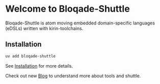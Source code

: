 
# Welcome to Bloqade-Shuttle 

Bloqade-Shuttle is atom moving embedded domain-specific languages (eDSLs) written with kirin-toolchains.

## Installation

```bash
uv add bloqade-shuttle
```

See [Installation](install.md) for more details.

Check out new [Blog](blog/index.md) to understand more about tools and shuttle.
